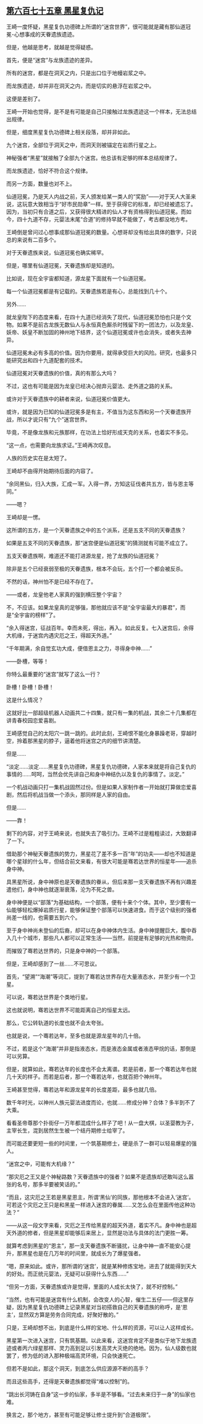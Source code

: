 ## [第六百七十五章 黑星复仇记](https://www.xxbiquge.com/11_11207/9235011.html)


  王崎一度怀疑，黑星复仇功德碑上所谓的“迷宫世界”，很可能就是藏有那仙道冠冕-心想事成的天眷遗族遗迹。

  但是，他越是思考，就越是觉得疑惑。

  首先，便是“迷宫”与龙族遗迹的差异。

  所有的迷宫，都是在洞天之内，只是出口位于地幔岩浆之中。

  而龙族遗迹，却并非在洞天之内，而是切实的悬浮在岩浆之中。

  这便是差别了。

  王崎一开始也觉得，是不是有可能是自己只接触过龙族遗迹这一个样本，无法总结出规律。

  但是，细度黑星复仇功德碑上相关段落，却并非如此。

  九个迷宫，全部位于洞天之中，而洞天则被锚定在岩质行星之上。

  神秘强者“黑星”就接触了全部九个迷宫。他总该有足够的样本总结规律了。

  而龙族遗迹，恰好不符合这个规律。

  而另一方面，数量也对不上。

  仙道冠冕，乃是天人内战之前，天人颁发给某一类人的“奖励”——对于天人大圣来说，这玩意大致相当于“好市民勋章”一样。至于获得它的标准，却已经被遗忘了。因为，当初只有合道之后，又获得很大精进的仙人才有资格得到仙道冠冕。而如今，四十九道不存，元婴法末尾“合道”的修持早就不能做了，考古都没地方考。

  王崎倒是曾问过心想事成那仙道冠冕的数量。心想哥却没有给出具体的数字，只说总的来说有二百多个。

  对于天眷遗族来说，仙道冠冕也确实稀罕。

  但是，哪里有仙道冠冕，天眷遗族却是知道的。

  比如说，现在全宇宙都知道，源龙星下面就有一个仙道冠冕。

  每一个仙道冠冕都是有记载的。天眷遗族若是有心，总能找到几十个。

  另外……

  就龙皇陛下的态度来看，在四十九道已经消失了现代，仙道冠冕恐怕也只是个文物。如果不是前古龙族无数仙人与永恒真色厮杀时残留下的一团法力，以及龙皇、妖帝、妖皇不断加固的神州地下结界，这个仙道冠冕或许也会消失，或者失去神异。

  仙道冠冕未必有多高的价值。因为你要用，就得承受巨大的风险。研究，也最多只能研究出和四十九道配套的技术。

  仙道冠冕对天眷遗族的价值，真的有那么大吗？

  不过，这也有可能是因为龙皇已经决心抛弃元婴法、走外道之路的关系。

  或许对于天眷遗族中的耕者来说，仙道冠冕价值更大。

  或许，就是因为已知的仙道冠冕多是有主，不值当为这东西和另一个天眷遗族开战，所以才说只有“九个”迷宫世界。

  毕竟，不是像龙族和元族那样，在功法上恰好形成天克的关系，也着实不多见。

  “这一点，也需要向龙族求证。”王崎再次叹息。

  人族的历史实在是太短了。

  王崎却不由得开始期待后面的内容了。

  “余同黑仙，归入大族，汇成一军。入得一界，方知这征伐者共五方，皆与恩主等同。”

  ——嗯？

  王崎却是一愣。

  这所谓的五方，是一个天眷遗族之中的五个派系，还是五支不同的天眷遗族？

  如果是五支不同的天眷遗族，那“迷宫便是仙道冠冕”的猜测就有可能不成立了。

  五支天眷遗族啊，难道还不能打进源龙星，抢了龙族的仙道冠冕？

  除非是五个已经衰弱至极的天眷遗族，根本不会玩，五个打一个都会被反杀。

  不然的话，神州怕不是已经不存在了。

  ——或者，龙皇他老人家真的强到横压整个宇宙？

  不，不应该。如果龙皇真的足够强，那他就应该不是“全宇宙最大的暴君”，而是“全宇宙的榜样”了。

  “余入得迷宫，征战百年。幸而未死，得出，再入。如此反复。七入迷宫后，余得大机缘，于迷宫内遇灾厄之王，得超天外道。”

  “千年期满，余自觉玄功大成，便借恩主之力，寻得身中神……”

  ——卧槽，等等！

  你特么最重要的“迷宫”就写了这么一行？

  卧槽！卧槽！卧槽！

  这是什么情况？

  这就好比一部超级机器人动画共二十四集，就只有一集的机战，其余二十几集都在讲青春校园恋爱喜剧。

  王崎感觉自己的太阳穴一跳一跳的。此时此刻，王崎恨不能化身暴躁老哥，穿越时空，拎着那黑星的脖子，逼着他将迷宫之内的细节讲清楚。

  但是……

  “淡定……淡定……黑星复仇功德碑，黑星复仇功德碑，人家本来就是将自己复仇的事情的……呵呵，当然会优先讲自己和身中神结仇以及复仇的事情了。淡定。”

  一个机战动画只打一集机战固然过份。但是如果人家制作者一开始就打算做恋爱喜剧，然后将机战当做一个添头，那同样是人家的自由。

  但是……

  ——靠！

  剩下的内容，对于王崎来说，也就失去了吸引力。王崎不过是粗粗读过，大致翻译了一下。

  借助那个神秘天眷遗族的势力，黑星花了差不多一百“年”的功夫——却也不知道是哪个星球的什么年，但结合前文来看，有很大可能是骞若达世界的恒星年——追杀身中神。

  具黑星所说，身中神原也是天眷遗族的眷从，但后来那一支天眷遗族不再有兴趣差遣他们，身中神也就逐渐衰落，沦为不死之兽。

  身中神便是以“部落”为基础结构，一个部落，便有十来个个体。其中，至少要有一仙能够轻松爆掉岩质行星，能够保证整个部落可以快速进食。而于这个级别的强者尚差一线的，也需要五到六个。

  至于身中神尚未登仙的后裔，却可以在身中神体内生活。身中神提醒巨大，腹中吞入几十个城市，那些凡人都可以正常生活——当然，前提是有足够的光热和物资。

  而摧毁了骞若达世界的，只是身中神的一个部落。

  但是，王崎却感到了一丝……不可思议。

  首先，“望溯”“海潮”等词汇，提到了骞若达世界存在大量液态水，并至少有一个卫星。

  可以说，骞若达世界是个类地行星。

  这也就说明，骞若达世界不可能距离自己的恒星太远。

  那么，它公转轨道的长度也就不会太夸张。

  也就是说，一个骞若达年，至多也就是源龙星年的几十倍。

  不过，若是这个“海潮”并非是指液态水，而是液态金属或者液态甲烷的话，那倒是可以另算。

  但是，就算如此，骞若达年的长度也不会太离谱。若是前者，那一个骞若达年也就几十天的样子。而若是后者，那一个骞若达年，也就百把个神州年。

  王崎甚至觉得，骞若达年和源龙星年的长度差距，最多也就几倍。

  数千年时光，以神州人族元婴法进度而论，也就……修成分神？合体？多半到不了大乘。

  看看圣帝尊那个扑街仔一万年都混成什么样子了吧！从一盘大棋，以圣婴教为子，主宰长生，混到居然生生被一个结丹期修士给宰了。

  而可能还要更短一些的时间里，一个筑基期修士，硬是杀了一群可以轻易爆星的强人。

  “迷宫之中，可能有大机缘？”

  “那灾厄之王又是个神秘路数？天眷遗族中的强者？如果不是遗族却还敢叫这么嚣张的名号，那多半要被笑话的。”

  “而且，这灾厄之王若是黑星恩主，所谓‘黑仙’的同族，那他根本不会进入‘迷宫’。可若这个灾厄之王只是和黑星一样进入迷宫的眷属……又怎么会在里面传他这种功法？”

  ——从这一段文字来看，灾厄之王传给黑星的超天外道，着实不凡。身中神也是超天外道的修者，但是黑星却能够后来居上，显然是功法与具体的法门更胜一筹。

  就算考虑到黑星的“恩主”，那一支天眷遗族不断骚扰，让身中神一直不能安心提升，那黑星也是在几万年的时间里，就成长为了爆星强者。

  “嗯，原来如此。或许，那所谓的‘迷宫’，就是某种修炼宝地，进去了就能得到天大的好处。而正统元婴法，无疑可以获得什么东西……”

  “但另一方面，天眷遗族或许是觉得，里面的人成长太快了，就不好控制。”

  “当然，也有可能是迷宫有什么机制，会改变人的心智，催生二五仔——但这里存疑，因为黑星复仇功德碑上记录黑星对当初搭救自己的天眷遗族的称呼，是‘恩主’，显然双方算是劳务合同完成，好聚好散的。”

  只是，王崎却想不出，到底是什么样的宝地、什么样的资源，可以让人这样成长。

  黑星第一次进入迷宫，只有筑基期。以此来看，这迷宫肯定不是类似于地下龙族遗迹或者丙六绿星那样、灵力高到足以引发高灵大灭绝的绝地。因为，仙人级数也就罢了，修为低的进入那种极端高灵环境，只会快速死亡。

  但若不是如此，那这个洞天，到底怎么供应源源不断的高手？

  而且这些高手，还得是天眷遗族都觉得“难以控制”的。

  “跳出长河铸在自身”这一步的仙家，多半是不够看。“过去未来归于一身”的仙家也难。

  换言之，那个地方，甚至有可能足够让修士提升到“合道极限”。

